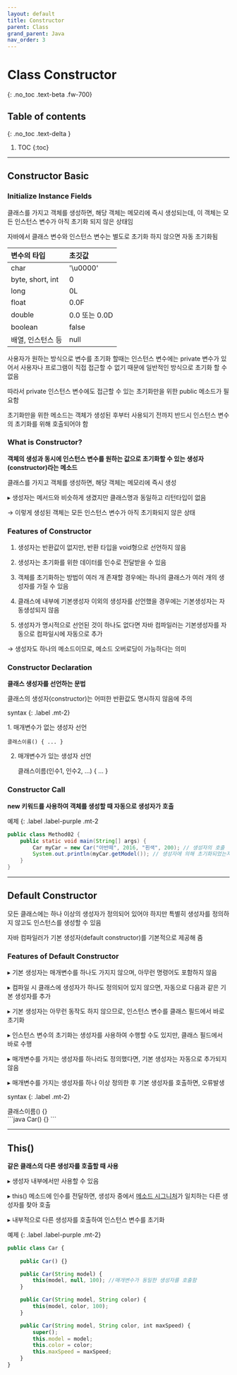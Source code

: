 ```yaml
---
layout: default
title: Constructor
parent: Class
grand_parent: Java
nav_order: 3
---
```


# Class Constructor
{: .no_toc .text-beta .fw-700}

## Table of contents
{: .no_toc .text-delta }

1. TOC
{:toc}

---

## Constructor Basic

### Initialize Instance Fields

클래스를 가지고 객체를 생성하면, 해당 객체는 메모리에 즉시 생성되는데, 이 객체는 모든 인스턴스 변수가 아직 초기화 되지 않은 상태임

자바에서 클래스 변수와 인스턴스 변수는 별도로 초기화 하지 않으면 자동 초기화됨

| 변수의 타입	   | 초깃값     |
|:----------------|:----------|
| char	          | '\u0000'  |
|byte, short, int |	0         |
|long	          | 0L        |
|float	          | 0.0F      |
|double	          | 0.0 또는 0.0D|
|boolean	      | false     |
|배열, 인스턴스 등	 | null      |

사용자가 원하는 방식으로 변수를 초기화 할때는 인스턴스 변수에는 private 변수가 있어서 사용자나 프로그램이 직접 접근할 수 없기 때문에 일반적인 방식으로 초기화 할 수 없음

따라서 private 인스턴스 변수에도 접근할 수 있는 초기화만을 위한 public 메소드가 필요함

초기화만을 위한 메소드는 객체가 생성된 후부터 사용되기 전까지 반드시 인스턴스 변수의 초기화를 위해 호출되어야 함

### What is Constructor?

**객체의 생성과 동시에 인스턴스 변수를 원하는 값으로 초기화할 수 있는 생성자(constructor)라는 메소드**

클래스를 가지고 객체를 생성하면, 해당 객체는 메모리에 즉시 생성

&#9656; 생성자는 메서드와 비슷하게 생겼지만 클래스명과 동일하고 리턴타입이 없음

&#8594; 이렇게 생성된 객체는 모든 인스턴스 변수가 아직 초기화되지 않은 상태

### Features of Constructor

1. 생성자는 반환값이 없지만, 반환 타입을 void형으로 선언하지 않음

2. 생성자는 초기화를 위한 데이터를 인수로 전달받을 수 있음

3. 객체를 초기화하는 방법이 여러 개 존재할 경우에는 하나의 클래스가 여러 개의 생성자를 가질 수 있음

4. 클래스에 내부에 기본생성자 이외의 생성자를 선언했을 경우에는 기본생성자는 자동생성되지 않음

5. 생성자가 명시적으로 선언된 것이 하나도 없다면 자바 컴파일러는 기본생성자를 자동으로 컴파일시에 자동으로 추가

&#8594; 생성자도 하나의 메소드이므로, 메소드 오버로딩이 가능하다는 의미

### Constructor Declaration

**클래스 생성자를 선언하는 문법**

클래스의 생성자(constructor)는 어떠한 반환값도 명시하지 않음에 주의 

syntax
{: .label .mt-2}
<div class="code-example" markdown="1">
1. 매개변수가 없는 생성자 선언

    클래스이름() { ... }                  

2. 매개변수가 있는 생성자 선언

    클래스이름(인수1, 인수2, ...) { ... }
</div>

### Constructor Call

**new 키워드를 사용하여 객체를 생성할 때 자동으로 생성자가 호출**

예제
{: .label .label-purple .mt-2
```java
public class Method02 {
    public static void main(String[] args) {
        Car myCar = new Car("아반떼", 2016, "흰색", 200); // 생성자의 호출
        System.out.println(myCar.getModel()); // 생성자에 의해 초기화되었는지를 확인함.
    }
}
```

---

## Default Constructor 

모든 클래스에는 하나 이상의 생성자가 정의되어 있어야 하지만 특별히 생성자를 정의하지 않고도 인스턴스를 생성할 수 있음
 
자바 컴파일러가 기본 생성자(default constructor)를 기본적으로 제공해 줌

### Features of Default Constructor 

&#9656; 기본 생성자는 매개변수를 하나도 가지지 않으며, 아무런 명령어도 포함하지 않음

&#9656; 컴파일 시 클래스에 생성자가 하나도 정의되어 있지 않으면, 자동으로 다음과 같은 기본 생성자를 추가

&#9656; 기본 생성자는 아무런 동작도 하지 않으므로, 인스턴스 변수를 클래스 필드에서 바로 초기화

&#9656; 인스턴스 변수의 초기화는 생성자를 사용하여 수행할 수도 있지만, 클래스 필드에서 바로 수행

&#9656; 매개변수를 가지는 생성자를 하나라도 정의했다면, 기본 생성자는 자동으로 추가되지 않음

&#9656; 매개변수를 가지는 생성자를 하나 이상 정의한 후 기본 생성자를 호출하면, 오류발생

syntax
{: .label .mt-2}
<div class="code-example" markdown="1">
클래스이름() {}
</div>
```java
Car() {}
```

---

## This()

**같은 클래스의 다른 생성자를 호출할 때 사용**

&#9656; 생성자 내부에서만 사용할 수 있음

&#9656; this() 메소드에 인수를 전달하면, 생성자 중에서 [메소드 시그니처]()가 일치하는 다른 생성자를 찾아 호출

&#9656; 내부적으로 다른 생성자를 호출하여 인스턴스 변수를 초기화

예제
{: .label .label-purple .mt-2}
```js
public class Car {
    
    public Car() {}

    public Car(String model) {
        this(model, null, 100); //매개변수가 동일한 생성자를 호출함
    }

    public Car(String model, String color) {
        this(model, color, 100);
    }

    public Car(String model, String color, int maxSpeed) {
        super();
        this.model = model;
        this.color = color;
        this.maxSpeed = maxSpeed;
    }
}
```
